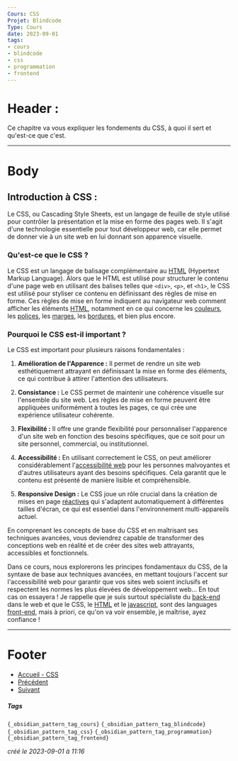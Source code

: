 ```yaml
---
Cours: CSS
Projet: Blindcode
Type: Cours
date: 2023-09-01
tags:
- cours
- blindcode
- css
- programmation
- frontend
---
```

   
# Header :   
   
Ce chapitre va vous expliquer les fondements du CSS, à quoi il sert et qu'est-ce que c'est.   
   
   
-------------------------------------------------------------------------------   
# Body   
   
## Introduction à CSS :   
   
Le CSS, ou Cascading Style Sheets, est un langage de feuille de style utilisé pour contrôler la présentation et la mise en forme des pages web. Il s'agit d'une technologie essentielle pour tout développeur web, car elle permet de donner vie à un site web en lui donnant son apparence visuelle.   
   
### Qu'est-ce que le CSS ?   
   
Le CSS est un langage de balisage complémentaire au [HTML](../../../Tutoriels/HTML/HTML%20-%20Pr%C3%A9sentation%20et%20Utilit%C3%A9.md) (Hypertext Markup Language). Alors que le HTML est utilisé pour structurer le contenu d'une page web en utilisant des balises telles que `<div>`, `<p>`, et `<h1>`, le CSS est utilisé pour styliser ce contenu en définissant des règles de mise en forme. Ces règles de mise en forme indiquent au navigateur web comment afficher les éléments [HTML](../../../Tutoriels/HTML/HTML%20-%20Pr%C3%A9sentation%20et%20Utilit%C3%A9.md), notamment en ce qui concerne les [couleurs](/not_created.md), les [polices](/not_created.md), les [marges](/not_created.md), les [bordures](/not_created.md), et bien plus encore.   
   
### Pourquoi le CSS est-il important ?   
   
Le CSS est important pour plusieurs raisons fondamentales :   
   
1. **Amélioration de l'Apparence :** Il permet de rendre un site web esthétiquement attrayant en définissant la mise en forme des éléments, ce qui contribue à attirer l'attention des utilisateurs.   
   
2. **Consistance :** Le CSS permet de maintenir une cohérence visuelle sur l'ensemble du site web. Les règles de mise en forme peuvent être appliquées uniformément à toutes les pages, ce qui crée une expérience utilisateur cohérente.   
   
3. **Flexibilité :** Il offre une grande flexibilité pour personnaliser l'apparence d'un site web en fonction des besoins spécifiques, que ce soit pour un site personnel, commercial, ou institutionnel.   
   
4. **Accessibilité :** En utilisant correctement le CSS, on peut améliorer considérablement l'[accessibilité web](../../../Tutoriels/Accessibilit%C3%A9/Accessibilit%C3%A9%20-%20Pourquoi%20c%27est%20important.md) pour les personnes malvoyantes et d'autres utilisateurs ayant des besoins spécifiques. Cela garantit que le contenu est présenté de manière lisible et compréhensible.   
   
5. **Responsive Design :** Le CSS joue un rôle crucial dans la création de mises en page [réactives](../../../Tutoriels/CSS/4%20-%20Responsive%20Design%20et%20M%C3%A9dias/CSS%20-%20Introduction%20au%20responsive%20design.md) qui s'adaptent automatiquement à différentes tailles d'écran, ce qui est essentiel dans l'environnement multi-appareils actuel.   
   
En comprenant les concepts de base du CSS et en maîtrisant ses techniques avancées, vous deviendrez capable de transformer des conceptions web en réalité et de créer des sites web attrayants, accessibles et fonctionnels.   
   
Dans ce cours, nous explorerons les principes fondamentaux du CSS, de la syntaxe de base aux techniques avancées, en mettant toujours l'accent sur l'accessibilité web pour garantir que vos sites web soient inclusifs et respectent les normes les plus élevées de développement web... En tout cas on essayera ! Je rappelle que je suis surtout spécialiste du [back-end](/not_created.md) dans le web et que le CSS, le [HTML](../../../Tutoriels/HTML/HTML%20-%20Pr%C3%A9sentation%20et%20Utilit%C3%A9.md) et le [javascript](/not_created.md), sont des languages [front-end](/not_created.md), mais à priori, ce qu'on va voir ensemble, je maîtrise, ayez confiance !   
   
   
   
---------------------------------------------------------------------------   
# Footer   
   
   
- [Accueil - CSS](../../../Tutoriels/CSS/Accueil%20-%20CSS.md)   
- [Précédent](../../../Tutoriels/CSS/1%20-%20Introduction%20%C3%A0%20CSS%20et%20Accessibilit%C3%A9/CSS%20-%20Pr%C3%A9sentation%20du%20cours%20et%20des%20objectifs.md)   
- [Suivant](../../../Tutoriels/CSS/1%20-%20Introduction%20%C3%A0%20CSS%20et%20Accessibilit%C3%A9/CSS%20-%20Syntaxe%20de%20base.md)   
##### Tags   
`{_obsidian_pattern_tag_cours}` `{_obsidian_pattern_tag_blindcode}` `{_obsidian_pattern_tag_css}` `{_obsidian_pattern_tag_programmation}` `{_obsidian_pattern_tag_frontend}`   
   
*créé le 2023-09-01 à 11:16*